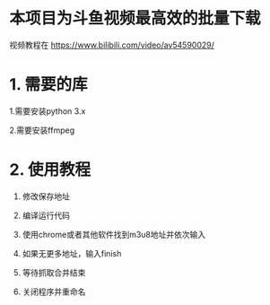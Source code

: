# 本项目为斗鱼视频最高效的批量下载
视频教程在 https://www.bilibili.com/video/av54590029/

# 1. 需要的库

1.需要安装python 3.x

2.需要安装ffmpeg 

# 2. 使用教程
1. 修改保存地址

2. 编译运行代码

3. 使用chrome或者其他软件找到m3u8地址并依次输入

4. 如果无更多地址，输入finish

5. 等待抓取合并结束

6. 关闭程序并重命名
